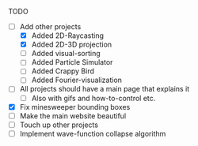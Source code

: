 TODO
- [ ] Add other projects
	- [x] Added 2D-Raycasting
	- [x] Added 2D-3D projection
	- [ ] Added visual-sorting
	- [ ] Added Particle Simulator
	- [ ] Added Crappy Bird
	- [ ] Added Fourier-visualization
- [ ] All projects should have a main page that explains it
	- [ ] Also with gifs and how-to-control etc.
- [x] Fix minesweeper bounding boxes
- [ ] Make the main website beautiful
- [ ] Touch up other projects
- [ ] Implement wave-function collapse algorithm
